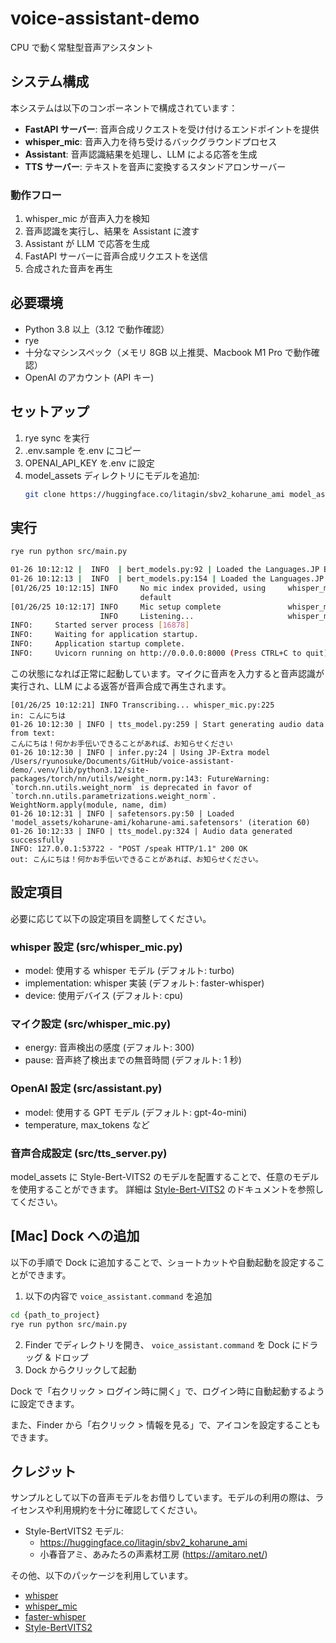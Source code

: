 # voice-assistant-demo

CPU で動く常駐型音声アシスタント

## システム構成

本システムは以下のコンポーネントで構成されています：

- **FastAPI サーバー**: 音声合成リクエストを受け付けるエンドポイントを提供
- **whisper_mic**: 音声入力を待ち受けるバックグラウンドプロセス
- **Assistant**: 音声認識結果を処理し、LLM による応答を生成
- **TTS サーバー**: テキストを音声に変換するスタンドアロンサーバー

### 動作フロー

1. whisper_mic が音声入力を検知
2. 音声認識を実行し、結果を Assistant に渡す
3. Assistant が LLM で応答を生成
4. FastAPI サーバーに音声合成リクエストを送信
5. 合成された音声を再生

## 必要環境

- Python 3.8 以上（3.12 で動作確認）
- rye
- 十分なマシンスペック（メモリ 8GB 以上推奨、Macbook M1 Pro で動作確認）
- OpenAI のアカウント (API キー)

## セットアップ

1. rye sync を実行
2. .env.sample を.env にコピー
3. OPENAI_API_KEY を.env に設定
4. model_assets ディレクトリにモデルを追加:
   ```bash
   git clone https://huggingface.co/litagin/sbv2_koharune_ami model_assets/koharune-ami
   ```

## 実行

```bash
rye run python src/main.py

01-26 10:12:12 |  INFO  | bert_models.py:92 | Loaded the Languages.JP BERT model from ku-nlp/deberta-v2-large-japanese-char-wwm
01-26 10:12:13 |  INFO  | bert_models.py:154 | Loaded the Languages.JP BERT tokenizer from ku-nlp/deberta-v2-large-japanese-char-wwm
[01/26/25 10:12:15] INFO     No mic index provided, using     whisper_mic.py:123
                             default
[01/26/25 10:12:17] INFO     Mic setup complete               whisper_mic.py:137
                    INFO     Listening...                     whisper_mic.py:293
INFO:     Started server process [16878]
INFO:     Waiting for application startup.
INFO:     Application startup complete.
INFO:     Uvicorn running on http://0.0.0.0:8000 (Press CTRL+C to quit)
```

この状態になれば正常に起動しています。マイクに音声を入力すると音声認識が実行され、LLM による返答が音声合成で再生されます。

```
[01/26/25 10:12:21] INFO Transcribing... whisper_mic.py:225
in: こんにちは
01-26 10:12:30 | INFO | tts_model.py:259 | Start generating audio data from text:
こんにちは！何かお手伝いできることがあれば、お知らせください
01-26 10:12:30 | INFO | infer.py:24 | Using JP-Extra model
/Users/ryunosuke/Documents/GitHub/voice-assistant-demo/.venv/lib/python3.12/site-packages/torch/nn/utils/weight_norm.py:143: FutureWarning: `torch.nn.utils.weight_norm` is deprecated in favor of `torch.nn.utils.parametrizations.weight_norm`.
WeightNorm.apply(module, name, dim)
01-26 10:12:31 | INFO | safetensors.py:50 | Loaded 'model_assets/koharune-ami/koharune-ami.safetensors' (iteration 60)
01-26 10:12:33 | INFO | tts_model.py:324 | Audio data generated successfully
INFO: 127.0.0.1:53722 - "POST /speak HTTP/1.1" 200 OK
out: こんにちは！何かお手伝いできることがあれば、お知らせください。
```

## 設定項目

必要に応じて以下の設定項目を調整してください。

### whisper 設定 (src/whisper_mic.py)

- model: 使用する whisper モデル (デフォルト: turbo)
- implementation: whisper 実装 (デフォルト: faster-whisper)
- device: 使用デバイス (デフォルト: cpu)

### マイク設定 (src/whisper_mic.py)

- energy: 音声検出の感度 (デフォルト: 300)
- pause: 音声終了検出までの無音時間 (デフォルト: 1 秒)

### OpenAI 設定 (src/assistant.py)

- model: 使用する GPT モデル (デフォルト: gpt-4o-mini)
- temperature, max_tokens など

### 音声合成設定 (src/tts_server.py)

model_assets に Style-Bert-VITS2 のモデルを配置することで、任意のモデルを使用することができます。
詳細は [Style-Bert-VITS2](https://github.com/litagin02/Style-Bert-VITS2?tab=readme-ov-file#%E5%AD%A6%E7%BF%92) のドキュメントを参照してください。

## [Mac] Dock への追加

以下の手順で Dock に追加することで、ショートカットや自動起動を設定することができます。

1. 以下の内容で `voice_assistant.command` を追加

```sh
cd {path_to_project}
rye run python src/main.py
```

2. Finder でディレクトリを開き、 `voice_assistant.command` を Dock にドラッグ & ドロップ
3. Dock からクリックして起動

Dock で「右クリック > ログイン時に開く」で、ログイン時に自動起動するように設定できます。

また、Finder から「右クリック > 情報を見る」で、アイコンを設定することもできます。

## クレジット

サンプルとして以下の音声モデルをお借りしています。モデルの利用の際は、ライセンスや利用規約を十分に確認してください。

- Style-BertVITS2 モデル:
  - https://huggingface.co/litagin/sbv2_koharune_ami
  - 小春音アミ、あみたろの声素材工房 (https://amitaro.net/)

その他、以下のパッケージを利用しています。

- [whisper](https://github.com/openai/whisper)
- [whisper_mic](https://github.com/mallorbc/whisper_mic)
- [faster-whisper](https://github.com/SYSTRAN/faster-whisper)
- [Style-BertVITS2](https://github.com/litagin02/Style-Bert-VITS2)

